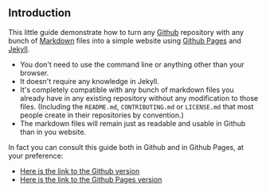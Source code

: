 ## Introduction

This little guide demonstrate how to turn any [Github](http://github.com) repository with any bunch of [Markdown](https://en.wikipedia.org/wiki/Markdown) files into a simple website using [Github Pages](https://pages.github.com/) and [Jekyll](https://jekyllrb.com/).

* You don't need to use the command line or anything other than your browser.
* It doesn't require any knowledge in Jekyll.
* It's completely compatible with any bunch of markdown files you already have in any existing repository without any modification to those files. (Including the `README.md`, `CONTRIBUTING.md` or `LICENSE.md` that most people create in their repositories by convention.)
* The markdown files will remain just as readable and usable in Github than in you website.

In fact you can consult this guide both in Github and in Github Pages, at your preference:

* [Here is the link to the Github version](https://github.com/nicolas-van/easy-markdown-to-github-pages)
* [Here is the link to the Github Pages version](https://nicolas-van.github.io/easy-markdown-to-github-pages/)
